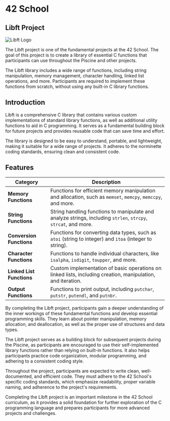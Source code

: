 # 42 School

## Libft Project

![Libft Logo](https://game.42sp.org.br/static/assets/achievements/libftm.png)

The Libft project is one of the fundamental projects at the 42 School. The goal of this project is to create a library of essential C functions that participants can use throughout the Piscine and other projects.

The Libft library includes a wide range of functions, including string manipulation, memory management, character handling, linked list operations, and more. Participants are required to implement these functions from scratch, without using any built-in C library functions.

## Introduction

Libft is a comprehensive C library that contains various custom implementations of standard library functions, as well as additional utility functions to aid in C programming. It serves as a fundamental building block for future projects and provides reusable code that can save time and effort.

The library is designed to be easy to understand, portable, and lightweight, making it suitable for a wide range of projects. It adheres to the norminette coding standards, ensuring clean and consistent code.

## Features

| Category              | Description                                                                                                  |
|-----------------------|--------------------------------------------------------------------------------------------------------------|
| **Memory Functions**  | Functions for efficient memory manipulation and allocation, such as `memset`, `memcpy`, `memccpy`, and more.  |
| **String Functions**  | String handling functions to manipulate and analyze strings, including `strlen`, `strcpy`, `strcat`, and more. |
| **Conversion Functions** | Functions for converting data types, such as `atoi` (string to integer) and `itoa` (integer to string).      |
| **Character Functions** | Functions to handle individual characters, like `isalpha`, `isdigit`, `toupper`, and more.                   |
| **Linked List Functions** | Custom implementation of basic operations on linked lists, including creation, manipulation, and iteration.  |
| **Output Functions**  | Functions to print output, including `putchar`, `putstr`, `putendl`, and `putnbr`.                            |

By completing the Libft project, participants gain a deeper understanding of the inner workings of these fundamental functions and develop essential programming skills. They learn about pointer manipulation, memory allocation, and deallocation, as well as the proper use of structures and data types.

The Libft project serves as a building block for subsequent projects during the Piscine, as participants are encouraged to use their self-implemented library functions rather than relying on built-in functions. It also helps participants practice code organization, modular programming, and adhering to a consistent coding style.

Throughout the project, participants are expected to write clean, well-documented, and efficient code. They must adhere to the 42 School's specific coding standards, which emphasize readability, proper variable naming, and adherence to the project's requirements.

Completing the Libft project is an important milestone in the 42 School curriculum, as it provides a solid foundation for further exploration of the C programming language and prepares participants for more advanced projects and challenges.

